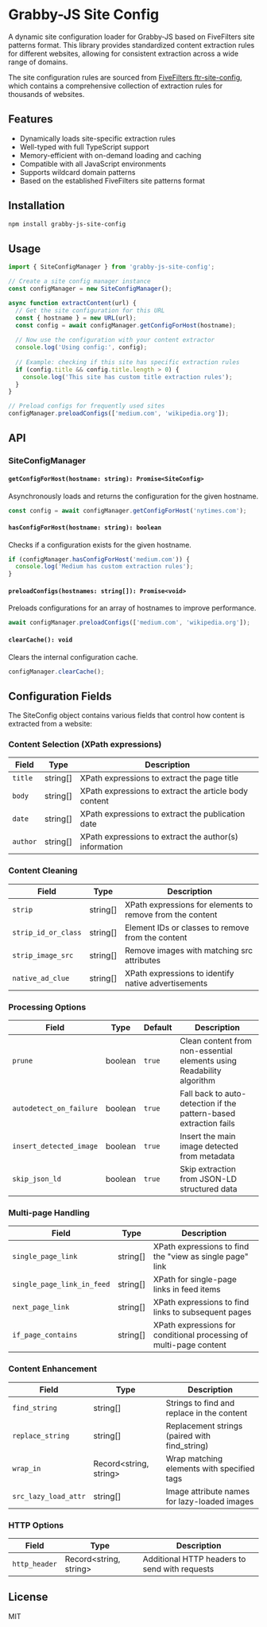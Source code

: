 # Grabby-JS Site Config

A dynamic site configuration loader for Grabby-JS based on FiveFilters site patterns format.
This library provides standardized content extraction rules for different websites, allowing for consistent extraction
across a wide range of domains.

The site configuration rules are sourced from [FiveFilters ftr-site-config](https://github.com/fivefilters/ftr-site-config), which contains a comprehensive collection of extraction rules for thousands of websites.

## Features

- Dynamically loads site-specific extraction rules
- Well-typed with full TypeScript support
- Memory-efficient with on-demand loading and caching
- Compatible with all JavaScript environments
- Supports wildcard domain patterns
- Based on the established FiveFilters site patterns format

## Installation

```bash
npm install grabby-js-site-config
```

## Usage

```javascript
import { SiteConfigManager } from 'grabby-js-site-config';

// Create a site config manager instance
const configManager = new SiteConfigManager();

async function extractContent(url) {
  // Get the site configuration for this URL
  const { hostname } = new URL(url);
  const config = await configManager.getConfigForHost(hostname);
  
  // Now use the configuration with your content extractor
  console.log('Using config:', config);
  
  // Example: checking if this site has specific extraction rules
  if (config.title && config.title.length > 0) {
    console.log('This site has custom title extraction rules');
  }
}

// Preload configs for frequently used sites
configManager.preloadConfigs(['medium.com', 'wikipedia.org']);
```

## API

### SiteConfigManager

#### `getConfigForHost(hostname: string): Promise<SiteConfig>`

Asynchronously loads and returns the configuration for the given hostname.

```javascript
const config = await configManager.getConfigForHost('nytimes.com');
```

#### `hasConfigForHost(hostname: string): boolean`

Checks if a configuration exists for the given hostname.

```javascript
if (configManager.hasConfigForHost('medium.com')) {
  console.log('Medium has custom extraction rules');
}
```

#### `preloadConfigs(hostnames: string[]): Promise<void>`

Preloads configurations for an array of hostnames to improve performance.

```javascript
await configManager.preloadConfigs(['medium.com', 'wikipedia.org']);
```

#### `clearCache(): void`

Clears the internal configuration cache.

```javascript
configManager.clearCache();
```

## Configuration Fields

The SiteConfig object contains various fields that control how content is extracted from a website:

### Content Selection (XPath expressions)

| Field | Type | Description |
|-------|------|-------------|
| `title` | string[] | XPath expressions to extract the page title |
| `body` | string[] | XPath expressions to extract the article body content |
| `date` | string[] | XPath expressions to extract the publication date |
| `author` | string[] | XPath expressions to extract the author(s) information |

### Content Cleaning

| Field | Type | Description |
|-------|------|-------------|
| `strip` | string[] | XPath expressions for elements to remove from the content |
| `strip_id_or_class` | string[] | Element IDs or classes to remove from the content |
| `strip_image_src` | string[] | Remove images with matching src attributes |
| `native_ad_clue` | string[] | XPath expressions to identify native advertisements |

### Processing Options

| Field | Type | Default | Description |
|-------|------|---------|-------------|
| `prune` | boolean | `true` | Clean content from non-essential elements using Readability algorithm |
| `autodetect_on_failure` | boolean | `true` | Fall back to auto-detection if the pattern-based extraction fails |
| `insert_detected_image` | boolean | `true` | Insert the main image detected from metadata |
| `skip_json_ld` | boolean | `true` | Skip extraction from JSON-LD structured data |

### Multi-page Handling

| Field | Type | Description |
|-------|------|-------------|
| `single_page_link` | string[] | XPath expressions to find the "view as single page" link |
| `single_page_link_in_feed` | string[] | XPath for single-page links in feed items |
| `next_page_link` | string[] | XPath expressions to find links to subsequent pages |
| `if_page_contains` | string[] | XPath expressions for conditional processing of multi-page content |

### Content Enhancement

| Field | Type | Description |
|-------|------|-------------|
| `find_string` | string[] | Strings to find and replace in the content |
| `replace_string` | string[] | Replacement strings (paired with find_string) |
| `wrap_in` | Record<string, string> | Wrap matching elements with specified tags |
| `src_lazy_load_attr` | string[] | Image attribute names for lazy-loaded images |

### HTTP Options

| Field | Type | Description |
|-------|------|-------------|
| `http_header` | Record<string, string> | Additional HTTP headers to send with requests |

## License

MIT